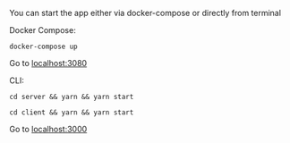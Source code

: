 You can start the app either via docker-compose or directly from terminal


Docker Compose:
```
docker-compose up
```
Go to [localhost:3080](http://localhost:3080)




CLI:

```
cd server && yarn && yarn start
```
```
cd client && yarn && yarn start
```

Go to [localhost:3000](http://localhost:3000)